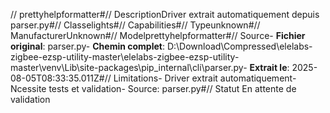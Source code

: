 // prettyhelpformatter#// DescriptionDriver extrait automatiquement depuis parser.py#// Classelights#// Capabilities#// Typeunknown#// ManufacturerUnknown#// Modelprettyhelpformatter#// Source- **Fichier original**: parser.py- **Chemin complet**: D:\Download\Compressed\elelabs-zigbee-ezsp-utility-master\elelabs-zigbee-ezsp-utility-master\venv\Lib\site-packages\pip\_internal\cli\parser.py- **Extrait le**: 2025-08-05T08:33:35.011Z#// Limitations- Driver extrait automatiquement- Ncessite tests et validation- Source: parser.py#// Statut En attente de validation